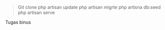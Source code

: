 > Git clone
> php artisan update
> php artisan migrte
> php artisna db:seed
> php artisan serve

Tugas binus
